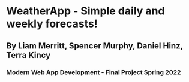 # WeatherApp - Simple daily and weekly forecasts!
## By Liam Merritt, Spencer Murphy, Daniel Hinz, Terra Kincy
### Modern Web App Development - Final Project Spring 2022
